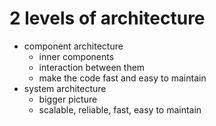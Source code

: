 # 2 levels of architecture

- component architecture
  - inner components
  - interaction between them
  - make the code fast and easy to maintain
- system architecture
  - bigger picture
  - scalable, reliable, fast, easy to maintain
